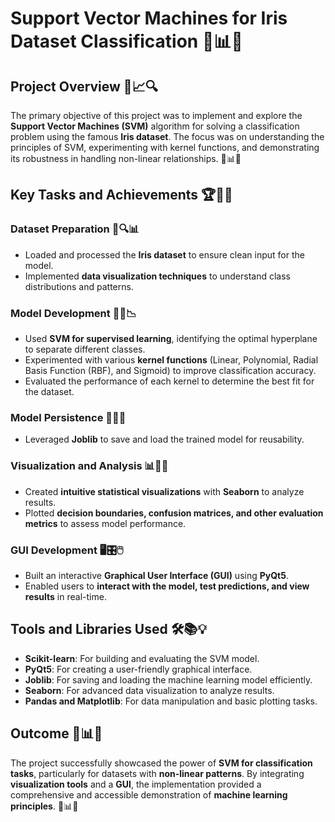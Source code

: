 # Support Vector Machines for Iris Dataset Classification 🌸📊🤖

## Project Overview 🚀📈🔍

The primary objective of this project was to implement and explore the **Support Vector Machines (SVM)** algorithm for solving a classification problem using the famous **Iris dataset**. The focus was on understanding the principles of SVM, experimenting with kernel functions, and demonstrating its robustness in handling non-linear relationships. 🌸📊🤖

## Key Tasks and Achievements 🏆📌✅

### Dataset Preparation 📂🔍📊
- Loaded and processed the **Iris dataset** to ensure clean input for the model.
- Implemented **data visualization techniques** to understand class distributions and patterns.

### Model Development 🤖🧠📉
- Used **SVM for supervised learning**, identifying the optimal hyperplane to separate different classes.
- Experimented with various **kernel functions** (Linear, Polynomial, Radial Basis Function (RBF), and Sigmoid) to improve classification accuracy.
- Evaluated the performance of each kernel to determine the best fit for the dataset.

### Model Persistence 💾🔄📁
- Leveraged **Joblib** to save and load the trained model for reusability.

### Visualization and Analysis 📊🎨🔬
- Created **intuitive statistical visualizations** with **Seaborn** to analyze results.
- Plotted **decision boundaries, confusion matrices, and other evaluation metrics** to assess model performance.

### GUI Development 🖥️🎛️🖱️
- Built an interactive **Graphical User Interface (GUI)** using **PyQt5**.
- Enabled users to **interact with the model, test predictions, and view results** in real-time.

## Tools and Libraries Used 🛠️📚💡

- **Scikit-learn**: For building and evaluating the SVM model.
- **PyQt5**: For creating a user-friendly graphical interface.
- **Joblib**: For saving and loading the machine learning model efficiently.
- **Seaborn**: For advanced data visualization to analyze results.
- **Pandas and Matplotlib**: For data manipulation and basic plotting tasks.

## Outcome 🏅📊🔎

The project successfully showcased the power of **SVM for classification tasks**, particularly for datasets with **non-linear patterns**. By integrating **visualization tools** and a **GUI**, the implementation provided a comprehensive and accessible demonstration of **machine learning principles**. 🏅📊🔎
